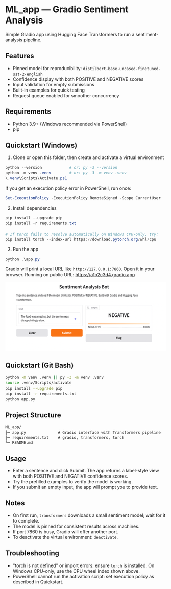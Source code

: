 # ML_app — Gradio Sentiment Analysis

Simple Gradio app using Hugging Face Transformers to run a sentiment-analysis pipeline.

## Features

- Pinned model for reproducibility: `distilbert-base-uncased-finetuned-sst-2-english`
- Confidence display with both POSITIVE and NEGATIVE scores
- Input validation for empty submissions
- Built-in examples for quick testing
- Request queue enabled for smoother concurrency

## Requirements

- Python 3.9+ (Windows recommended via PowerShell)
- pip

## Quickstart (Windows)

1) Clone or open this folder, then create and activate a virtual environment

```powershell
python --version            # or: py -3 --version
python -m venv .venv        # or: py -3 -m venv .venv
\.venv\Scripts\Activate.ps1
```

If you get an execution policy error in PowerShell, run once:

```powershell
Set-ExecutionPolicy -ExecutionPolicy RemoteSigned -Scope CurrentUser
```

2) Install dependencies

```powershell
pip install --upgrade pip
pip install -r requirements.txt

# If torch fails to resolve automatically on Windows CPU-only, try:
pip install torch --index-url https://download.pytorch.org/whl/cpu
```

3) Run the app

```powershell
python .\app.py
```

Gradio will print a local URL like `http://127.0.0.1:7860`. Open it in your browser.
Running on public URL: https://a1b2c3d4.gradio.app

![App preview](image-1.webp)


## Quickstart (Git Bash)

```bash
python -m venv .venv || py -3 -m venv .venv
source .venv/Scripts/activate
pip install --upgrade pip
pip install -r requirements.txt
python app.py
```

## Project Structure

```
ML_app/
├─ app.py              # Gradio interface with Transformers pipeline
├─ requirements.txt    # gradio, transformers, torch
└─ README.md
```

## Usage

- Enter a sentence and click Submit. The app returns a label-style view with both POSITIVE and NEGATIVE confidence scores.
- Try the prefilled examples to verify the model is working.
- If you submit an empty input, the app will prompt you to provide text.

## Notes

- On first run, `transformers` downloads a small sentiment model; wait for it to complete.
- The model is pinned for consistent results across machines.
- If port 7860 is busy, Gradio will offer another port.
- To deactivate the virtual environment: `deactivate`.

## Troubleshooting

- "torch is not defined" or import errors: ensure `torch` is installed. On Windows CPU-only, use the CPU wheel index shown above.
- PowerShell cannot run the activation script: set execution policy as described in Quickstart.


